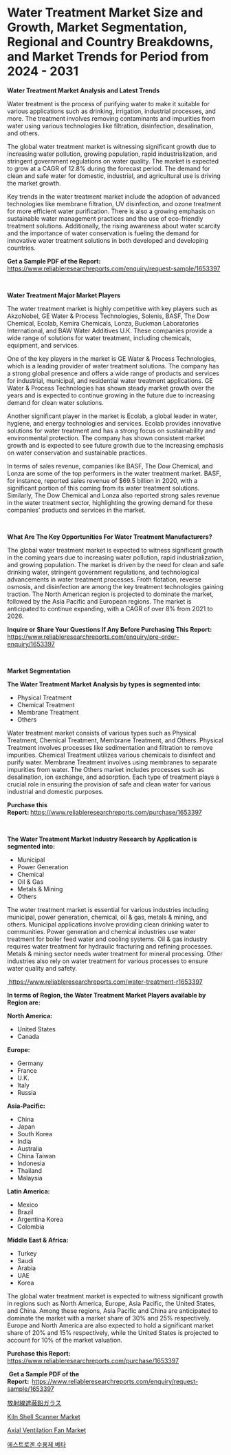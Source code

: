 <p><h1>Water Treatment Market Size and Growth, Market Segmentation, Regional and Country Breakdowns, and Market Trends for Period from 2024 -  2031</h1></p><p><strong>Water Treatment Market Analysis and Latest Trends</strong></p>
<p><p>Water treatment is the process of purifying water to make it suitable for various applications such as drinking, irrigation, industrial processes, and more. The treatment involves removing contaminants and impurities from water using various technologies like filtration, disinfection, desalination, and others.</p><p>The global water treatment market is witnessing significant growth due to increasing water pollution, growing population, rapid industrialization, and stringent government regulations on water quality. The market is expected to grow at a CAGR of 12.8% during the forecast period. The demand for clean and safe water for domestic, industrial, and agricultural use is driving the market growth.</p><p>Key trends in the water treatment market include the adoption of advanced technologies like membrane filtration, UV disinfection, and ozone treatment for more efficient water purification. There is also a growing emphasis on sustainable water management practices and the use of eco-friendly treatment solutions. Additionally, the rising awareness about water scarcity and the importance of water conservation is fueling the demand for innovative water treatment solutions in both developed and developing countries.</p></p>
<p><strong>Get a Sample PDF of the Report:&nbsp;</strong> <a href="https://www.reliableresearchreports.com/enquiry/request-sample/1653397">https://www.reliableresearchreports.com/enquiry/request-sample/1653397</a></p>
<p>&nbsp;</p>
<p><strong>Water Treatment Major Market Players</strong></p>
<p><p>The water treatment market is highly competitive with key players such as AkzoNobel, GE Water & Process Technologies, Solenis, BASF, The Dow Chemical, Ecolab, Kemira Chemicals, Lonza, Buckman Laboratories International, and BAW Water Additives U.K. These companies provide a wide range of solutions for water treatment, including chemicals, equipment, and services.</p><p>One of the key players in the market is GE Water & Process Technologies, which is a leading provider of water treatment solutions. The company has a strong global presence and offers a wide range of products and services for industrial, municipal, and residential water treatment applications. GE Water & Process Technologies has shown steady market growth over the years and is expected to continue growing in the future due to increasing demand for clean water solutions.</p><p>Another significant player in the market is Ecolab, a global leader in water, hygiene, and energy technologies and services. Ecolab provides innovative solutions for water treatment and has a strong focus on sustainability and environmental protection. The company has shown consistent market growth and is expected to see future growth due to the increasing emphasis on water conservation and sustainable practices.</p><p>In terms of sales revenue, companies like BASF, The Dow Chemical, and Lonza are some of the top performers in the water treatment market. BASF, for instance, reported sales revenue of $69.5 billion in 2020, with a significant portion of this coming from its water treatment solutions. Similarly, The Dow Chemical and Lonza also reported strong sales revenue in the water treatment sector, highlighting the growing demand for these companies' products and services in the market.</p></p>
<p>&nbsp;</p>
<p><strong>What Are The Key Opportunities For Water Treatment Manufacturers?</strong></p>
<p><p>The global water treatment market is expected to witness significant growth in the coming years due to increasing water pollution, rapid industrialization, and growing population. The market is driven by the need for clean and safe drinking water, stringent government regulations, and technological advancements in water treatment processes. Froth flotation, reverse osmosis, and disinfection are among the key treatment technologies gaining traction. The North American region is projected to dominate the market, followed by the Asia Pacific and European regions. The market is anticipated to continue expanding, with a CAGR of over 8% from 2021 to 2026.</p></p>
<p><strong>Inquire or Share Your Questions If Any Before Purchasing This Report:</strong> <a href="https://www.reliableresearchreports.com/enquiry/pre-order-enquiry/1653397">https://www.reliableresearchreports.com/enquiry/pre-order-enquiry/1653397</a></p>
<p>&nbsp;</p>
<p><strong>Market Segmentation</strong></p>
<p><strong>The Water Treatment Market Analysis by types is segmented into:</strong></p>
<p><ul><li>Physical Treatment</li><li>Chemical Treatment</li><li>Membrane Treatment</li><li>Others</li></ul></p>
<p><p>Water treatment market consists of various types such as Physical Treatment, Chemical Treatment, Membrane Treatment, and Others. Physical Treatment involves processes like sedimentation and filtration to remove impurities. Chemical Treatment utilizes various chemicals to disinfect and purify water. Membrane Treatment involves using membranes to separate impurities from water. The Others market includes processes such as desalination, ion exchange, and adsorption. Each type of treatment plays a crucial role in ensuring the provision of safe and clean water for various industrial and domestic purposes.</p></p>
<p><strong>Purchase this Report:&nbsp;</strong><a href="https://www.reliableresearchreports.com/purchase/1653397">https://www.reliableresearchreports.com/purchase/1653397</a></p>
<p>&nbsp;</p>
<p><strong>The Water Treatment Market Industry Research by Application is segmented into:</strong></p>
<p><ul><li>Municipal</li><li>Power Generation</li><li>Chemical</li><li>Oil & Gas</li><li>Metals & Mining</li><li>Others</li></ul></p>
<p><p>The water treatment market is essential for various industries including municipal, power generation, chemical, oil & gas, metals & mining, and others. Municipal applications involve providing clean drinking water to communities. Power generation and chemical industries use water treatment for boiler feed water and cooling systems. Oil & gas industry requires water treatment for hydraulic fracturing and refining processes. Metals & mining sector needs water treatment for mineral processing. Other industries also rely on water treatment for various processes to ensure water quality and safety.</p></p>
<p><a href="https://www.reliableresearchreports.com/water-treatment-r1653397">&nbsp;https://www.reliableresearchreports.com/water-treatment-r1653397</a></p>
<p><strong>In terms of Region, the Water Treatment Market Players available by Region are:</strong></p>
<p>
    <p> <strong> North America: </strong>
        <ul>
            <li>United States</li>
            <li>Canada</li>
        </ul>
        </p> 
    <p> <strong> Europe: </strong>
        <ul>
            <li>Germany</li>
            <li>France</li>
            <li>U.K.</li>
            <li>Italy</li>
            <li>Russia</li>
        </ul>
        </p> 
    <p> <strong> Asia-Pacific: </strong>
        <ul>
            <li>China</li>
            <li>Japan</li>
            <li>South Korea</li>
            <li>India</li>
            <li>Australia</li>
            <li>China Taiwan</li>
            <li>Indonesia</li>
            <li>Thailand</li>
            <li>Malaysia</li>
        </ul>
        </p> 
    <p> <strong> Latin America: </strong>
        <ul>
            <li>Mexico</li>
            <li>Brazil</li>
            <li>Argentina Korea</li>
            <li>Colombia</li>
        </ul>
        </p> 
    <p> <strong> Middle East & Africa: </strong>
        <ul>
            <li>Turkey</li>
            <li>Saudi</li>
            <li>Arabia</li>
            <li>UAE</li>
            <li>Korea</li>
        </ul>
    </p>
    </p>
<p><p>The global water treatment market is expected to witness significant growth in regions such as North America, Europe, Asia Pacific, the United States, and China. Among these regions, Asia Pacific and China are anticipated to dominate the market with a market share of 30% and 25% respectively. Europe and North America are also expected to hold a significant market share of 20% and 15% respectively, while the United States is projected to account for 10% of the market valuation.</p></p>
<p><strong>Purchase this Report: </strong><a href="https://www.reliableresearchreports.com/purchase/1653397">https://www.reliableresearchreports.com/purchase/1653397</a></p>
<p>&nbsp;<strong>Get a Sample PDF of the Report:&nbsp;&nbsp;</strong><a href="https://www.reliableresearchreports.com/enquiry/request-sample/1653397">https://www.reliableresearchreports.com/enquiry/request-sample/1653397</a></p>
<p><strong></strong></p>
<p><p><a href="https://github.com/lababdou/Market-Research-Report-List-3/blob/main/618189353116.md">放射線遮蔽鉛ガラス</a></p><p><a href="https://www.linkedin.com/pulse/kiln-shell-scanner-market-analysis-its-cagr-segmentation-u95le">Kiln Shell Scanner Market</a></p><p><a href="https://www.linkedin.com/pulse/analyzing-axial-ventilation-fan-market-global-industry-perspective-rxike">Axial Ventilation Fan Market</a></p><p><a href="https://github.com/jntpkh496620/Market-Research-Report-List-2/blob/main/896437449064.md">에스트로겐 수용체 베타</a></p></p>